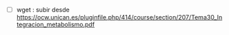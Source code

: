 - [ ] wget : subir desde https://ocw.unican.es/pluginfile.php/414/course/section/207/Tema30_Integracion_metabolismo.pdf
